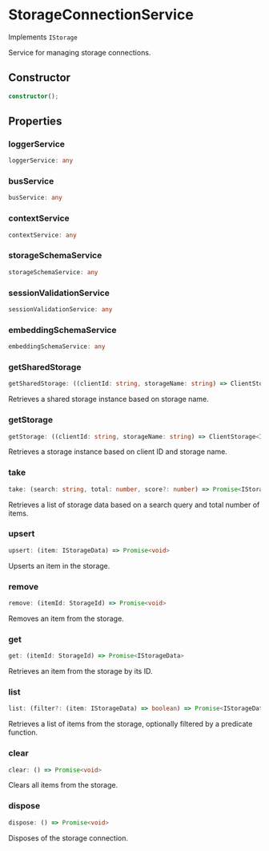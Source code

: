 # StorageConnectionService

Implements `IStorage`

Service for managing storage connections.

## Constructor

```ts
constructor();
```

## Properties

### loggerService

```ts
loggerService: any
```

### busService

```ts
busService: any
```

### contextService

```ts
contextService: any
```

### storageSchemaService

```ts
storageSchemaService: any
```

### sessionValidationService

```ts
sessionValidationService: any
```

### embeddingSchemaService

```ts
embeddingSchemaService: any
```

### getSharedStorage

```ts
getSharedStorage: ((clientId: string, storageName: string) => ClientStorage<IStorageData>) & IClearableMemoize<string> & IControlMemoize<string, ClientStorage<IStorageData>>
```

Retrieves a shared storage instance based on storage name.

### getStorage

```ts
getStorage: ((clientId: string, storageName: string) => ClientStorage<IStorageData>) & IClearableMemoize<string> & IControlMemoize<string, ClientStorage<IStorageData>>
```

Retrieves a storage instance based on client ID and storage name.

### take

```ts
take: (search: string, total: number, score?: number) => Promise<IStorageData[]>
```

Retrieves a list of storage data based on a search query and total number of items.

### upsert

```ts
upsert: (item: IStorageData) => Promise<void>
```

Upserts an item in the storage.

### remove

```ts
remove: (itemId: StorageId) => Promise<void>
```

Removes an item from the storage.

### get

```ts
get: (itemId: StorageId) => Promise<IStorageData>
```

Retrieves an item from the storage by its ID.

### list

```ts
list: (filter?: (item: IStorageData) => boolean) => Promise<IStorageData[]>
```

Retrieves a list of items from the storage, optionally filtered by a predicate function.

### clear

```ts
clear: () => Promise<void>
```

Clears all items from the storage.

### dispose

```ts
dispose: () => Promise<void>
```

Disposes of the storage connection.
